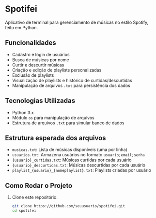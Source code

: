 # Spotifei
Aplicativo de terminal para gerenciamento de músicas no estilo Spotify, feito em Python.

## Funcionalidades

- Cadastro e login de usuários
- Busca de músicas por nome
- Curtir e descurtir músicas
- Criação e edição de playlists personalizadas
- Exclusão de playlists
- Visualização de playlists e histórico de curtidas/descurtidas
- Manipulação de arquivos `.txt` para persistência dos dados

## Tecnologias Utilizadas

- Python 3.x
- Módulo `os` para manipulação de arquivos
- Estrutura de arquivos `.txt` para simular banco de dados

## Estrutura esperada dos arquivos

- `musicas.txt`: Lista de músicas disponíveis (uma por linha)
- `usuarios.txt`: Armazena usuários no formato `usuario;email;senha`
- `{usuario}_curtidas.txt`: Músicas curtidas por cada usuário
- `{usuario}_descurtidas.txt`: Músicas descurtidas por cada usuário
- `playlist_{usuario}_{nomeplaylist}.txt`: Playlists criadas por usuário

## Como Rodar o Projeto

1. Clone este repositório:
   ```bash
   git clone https://github.com/seuusuario/spotifei.git
   cd spotifei
